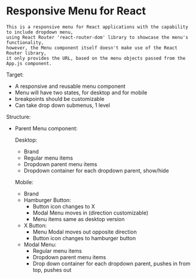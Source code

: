 # Responsive Menu for React
```
This is a responsive menu for React applications with the capability to include dropdown menu,
using React Router 'react-router-dom' library to showcase the menu's functionality,
however, the Menu component itself doesn't make use of the React Router library,
it only provides the URL, based on the menu objects passed from the App.js component.
```

Target:
- A responsive and reusable menu component
- Menu will have two states, for desktop and for mobile
- breakpoints should be customizable
- Can take drop down submenus, 1 level


Structure:

- Parent Menu component:

    Desktop:
    - Brand
    - Regular menu items
    - Dropdown parent menu items
    - Dropdown container for each dropdown parent, show/hide

    Mobile:
    - Brand
    - Hamburger Button:
        - Button icon changes to X
        - Modal Menu moves in (direction customizable)
        - Menu items same as desktop version
     - X Button:
        - Menu Modal moves out opposite direction
        - Button icon changes to hamburger button
    - Modal Menu:
        - Regular menu items
        - Dropdown parent menu items
        - Drop down container for each dropdown parent, pushes in from top, pushes out
     
